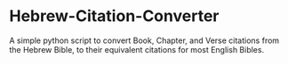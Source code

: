 # Hebrew-Citation-Converter
A simple python script to convert Book, Chapter, and Verse citations from the Hebrew Bible, to their equivalent citations for most English Bibles.
